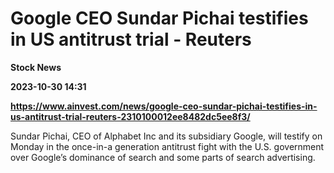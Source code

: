 # Google CEO Sundar Pichai testifies in US antitrust trial - Reuters
**Stock News**

**2023-10-30 14:31**

**https://www.ainvest.com/news/google-ceo-sundar-pichai-testifies-in-us-antitrust-trial-reuters-2310100012ee8482dc5ee8f3/**

Sundar Pichai, CEO of Alphabet Inc and its subsidiary Google, will testify on Monday in the once-in-a generation antitrust fight with the U.S. government over Google’s dominance of search and some parts of search advertising.